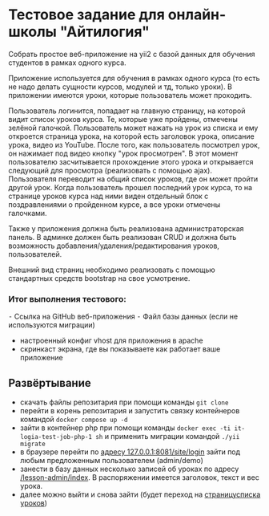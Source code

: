 # Тестовое задание для онлайн-школы "Айтилогия"

Собрать простое веб-приложение на yii2 с базой данных для обучения студентов в рамках одного курса.

Приложение используется для обучения в рамках одного курса (то есть не надо делать сущности курсов, модулей и тд, только уроки). В приложении имеются уроки, которые пользователь может проходить.

Пользователь логинится, попадает на главную страницу, на которой видит список уроков курса. Те, которые уже пройдены, отмечены зелёной галочкой. Пользователь может нажать на урок из списка и ему откроется страница урока, на которой есть заголовок урока, описание урока, видео из YouTube. После того, как пользователь посмотрел урок, он нажимает под видео кнопку "урок просмотрен". В этот момент пользователю засчитывается прохождение этого урока и открывается следующий для просмотра (реализовать с помощью ajax). Пользователя переводит на общий список уроков, где он может пройти другой урок. Когда пользователь прошел последний урок курса, то на странице уроков курса над ними виден отдельный блок с поздравлениями о пройденном курсе, а все уроки отмечены галочками.

Также у приложения должна быть реализована администраторская панель.
В админке должен быть реализован CRUD и должна быть возможность добавления/удаления/редактирования уроков, пользователей.

Внешний вид страниц необходимо реализовать с помощью стандартных средств bootstrap на свое усмотрение.

### Итог выполнения тестового:
⁃ Ссылка на GitHub веб-приложения
⁃ Файл базы данных (если не используются миграции)
- настроенный конфиг vhost для приложения в apache
- скринкаст экрана, где вы показываете как работает ваше приложение


## Развёртывание
- скачать файлы репозитария при помощи команды ``git clone ``
- перейти в корень репозитария и запустить связку контейнеров командой ``docker compose up -d ``
- зайти в контейнер php при помощи команды ``docker exec -ti it-logia-test-job-php-1 sh`` и применить миграции командой ``./yii migrate``
- в браузере перейти по [адресу 127.0.0.1:8081/site/login](http://127.0.0.1:8081/site/login) зайти под любым предложенным пользователем (admin/demo)
- занести в базу данных несколько записей об уроках по адресу [/lesson-admin/index](http://127.0.0.1:8081/lesson-admin/index). В распоряжении имеется заголовок, текст и вес урока.
- далее можно выйти и снова зайти (будет переход на [страницусписка уроков](http://127.0.0.1:8081/lesson))
